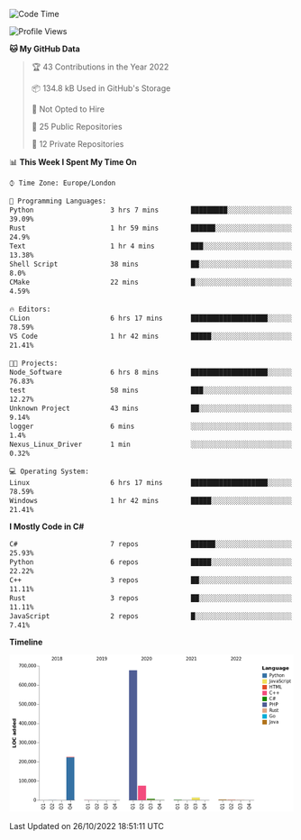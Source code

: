 <!--START_SECTION:waka-->
![Code Time](http://img.shields.io/badge/Code%20Time-333%20hrs%2032%20mins-blue)

![Profile Views](http://img.shields.io/badge/Profile%20Views-0-blue)

**🐱 My GitHub Data** 

> 🏆 43 Contributions in the Year 2022
 > 
> 📦 134.8 kB Used in GitHub's Storage 
 > 
> 🚫 Not Opted to Hire
 > 
> 📜 25 Public Repositories 
 > 
> 🔑 12 Private Repositories  
 > 
📊 **This Week I Spent My Time On** 

```text
⌚︎ Time Zone: Europe/London

💬 Programming Languages: 
Python                   3 hrs 7 mins        █████████░░░░░░░░░░░░░░░░   39.09% 
Rust                     1 hr 59 mins        ██████░░░░░░░░░░░░░░░░░░░   24.9% 
Text                     1 hr 4 mins         ███░░░░░░░░░░░░░░░░░░░░░░   13.38% 
Shell Script             38 mins             ██░░░░░░░░░░░░░░░░░░░░░░░   8.0% 
CMake                    22 mins             █░░░░░░░░░░░░░░░░░░░░░░░░   4.59%

🔥 Editors: 
CLion                    6 hrs 17 mins       ███████████████████░░░░░░   78.59% 
VS Code                  1 hr 42 mins        █████░░░░░░░░░░░░░░░░░░░░   21.41%

🐱‍💻 Projects: 
Node_Software            6 hrs 8 mins        ███████████████████░░░░░░   76.83% 
test                     58 mins             ███░░░░░░░░░░░░░░░░░░░░░░   12.27% 
Unknown Project          43 mins             ██░░░░░░░░░░░░░░░░░░░░░░░   9.14% 
logger                   6 mins              ░░░░░░░░░░░░░░░░░░░░░░░░░   1.4% 
Nexus_Linux_Driver       1 min               ░░░░░░░░░░░░░░░░░░░░░░░░░   0.32%

💻 Operating System: 
Linux                    6 hrs 17 mins       ███████████████████░░░░░░   78.59% 
Windows                  1 hr 42 mins        █████░░░░░░░░░░░░░░░░░░░░   21.41%

```

**I Mostly Code in C#** 

```text
C#                       7 repos             ██████░░░░░░░░░░░░░░░░░░░   25.93% 
Python                   6 repos             █████░░░░░░░░░░░░░░░░░░░░   22.22% 
C++                      3 repos             ██░░░░░░░░░░░░░░░░░░░░░░░   11.11% 
Rust                     3 repos             ██░░░░░░░░░░░░░░░░░░░░░░░   11.11% 
JavaScript               2 repos             █░░░░░░░░░░░░░░░░░░░░░░░░   7.41%

```


**Timeline**

![Chart not found](https://raw.githubusercontent.com/Jirubizu/Jirubizu/master/charts/bar_graph.png) 


 Last Updated on 26/10/2022 18:51:11 UTC
<!--END_SECTION:waka-->